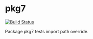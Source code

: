 # pkg7

[![Build Status](https://travis-ci.org/other/repo.svg?branch=master)](https://travis-ci.org/other/repo)

Package pkg7 tests import path override.
